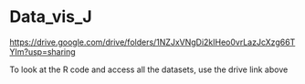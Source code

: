 # Data_vis_J

https://drive.google.com/drive/folders/1NZJxVNgDi2kIHeo0vrLazJcXzg66TYIm?usp=sharing

To look at the R code and access all the datasets, use the drive link above
